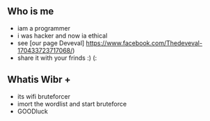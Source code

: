 ## Who is me 
- iam a programmer 
- i was hacker and now ia ethical 
- see [our page Deveval] https://www.facebook.com/Thedeveval-170433723717068/)
- share it with your frinds :) (:
## Whatis Wibr +
- its wifi bruteforcer 
- imort the wordlist and start bruteforce
- GOODluck
